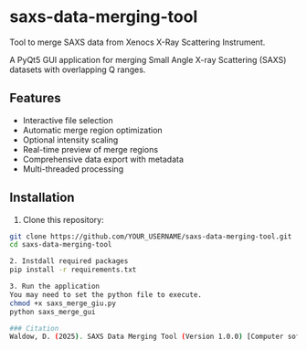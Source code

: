 # saxs-data-merging-tool
Tool to merge SAXS data from Xenocs X-Ray Scattering Instrument.

A PyQt5 GUI application for merging Small Angle X-ray Scattering (SAXS) datasets with overlapping Q ranges.

## Features

- Interactive file selection
- Automatic merge region optimization
- Optional intensity scaling
- Real-time preview of merge regions
- Comprehensive data export with metadata
- Multi-threaded processing

## Installation

1. Clone this repository:
```bash
git clone https://github.com/YOUR_USERNAME/saxs-data-merging-tool.git
cd saxs-data-merging-tool

2. Instdall required packages
pip install -r requirements.txt

3. Run the application
You may need to set the python file to execute.
chmod +x saxs_merge_giu.py
python saxs_merge_gui

### Citation
Waldow, D. (2025). SAXS Data Merging Tool (Version 1.0.0) [Computer software]. 	Zenodo. https://doi.org/10.5281/zenodo.1673402.
